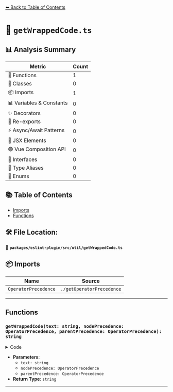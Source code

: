 [⬅️ Back to Table of Contents](../../../../index.md)

# 📄 `getWrappedCode.ts`

## 📊 Analysis Summary

| Metric | Count |
|--------|-------|
| 🔧 Functions | 1 |
| 🧱 Classes | 0 |
| 📦 Imports | 1 |
| 📊 Variables & Constants | 0 |
| ✨ Decorators | 0 |
| 🔄 Re-exports | 0 |
| ⚡ Async/Await Patterns | 0 |
| 💠 JSX Elements | 0 |
| 🟢 Vue Composition API | 0 |
| 📐 Interfaces | 0 |
| 📑 Type Aliases | 0 |
| 🎯 Enums | 0 |

## 📚 Table of Contents

- [Imports](#imports)
- [Functions](#functions)

## 🛠️ File Location:
📂 **`packages/eslint-plugin/src/util/getWrappedCode.ts`**

## 📦 Imports

| Name | Source |
|------|--------|
| `OperatorPrecedence` | `./getOperatorPrecedence` |


---

## Functions

### `getWrappedCode(text: string, nodePrecedence: OperatorPrecedence, parentPrecedence: OperatorPrecedence): string`

<details><summary>Code</summary>

```ts
export function getWrappedCode(
  text: string,
  nodePrecedence: OperatorPrecedence,
  parentPrecedence: OperatorPrecedence,
): string {
  return nodePrecedence > parentPrecedence ? text : `(${text})`;
}
```
</details>

- **Parameters**:
  - `text: string`
  - `nodePrecedence: OperatorPrecedence`
  - `parentPrecedence: OperatorPrecedence`
- **Return Type**: `string`

---